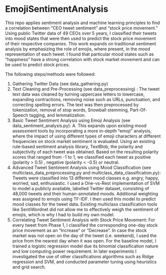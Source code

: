 # EmojiSentimentAnalysis

This repo applies sentiment analysis and machine learning principles to find a correlation
between “CEO tweet sentiment” and “stock price movement.” Using public Twitter data of 49
CEOs over 5 years, I classified their tweets into mood states that were then used to predict the
stock price movement of their respective companies. This work expands on traditional sentiment
analysis by emphasizing the role of emojis, where present, in the mood representation of each
tweet. I found that particular mood states such as “happiness” have a strong correlation with
stock market movement and can be used to predict stock prices.

The following steps/methods were followed: 
1. Gathering Twitter Data (see data_gathering.py)
2. Text Cleaning and Pre-Processing (see data_preprocessing) : The tweet text data was cleaned by turning uppercase letters to lowercase, expanding contractions, removing noise such as URLs, punctuation, and correcting spelling errors. The text was then preprocessed by tokenization, removal of stop words, Snowball stemming, Part-Of-Speech tagging, and lemmatization.
3. Basic Tweet Sentiment Analysis using Emoji Analysis (see data_sentiment_analysis.py): A. This expands upon existing mood assessment tools by incorporating a more in-depth “emoji” analysis, where the impact of using different types of emoji characters at different frequencies on stock market sentiment is evaluated. Using an existing rule-based sentiment analysis library, TextBlob, the polarity and subjectivity of each tweet was obtained. Based on the resulting polarity scores that ranged from -1 to 1, we classified each tweet as positive (polarity > 0.5) , negative (polarity < -0.5) or neutral.
4. Advanced Tweet Sentiment Analysis using Mood Classification (see multiclass_data_preprocessing.py and multiclass_data_classification.py): Tweets were classified into 13 different mood classes e.g. angry, happy, worried, sad, enthusiastic. I used a One-vs-Rest implementation of SVM to model a publicly available, labelled Twitter dataset, consisting of 48,000 tweets and their human-annotated moods. Additional weighting was assigned to emojis using TF-IDF. I then used this model to predict mood classes for the tweet data. Existing multiclass classification tools like SentiWordnet did not allow me to effectively weigh the sentiment of emojis, which is why I had to build my own model.
5. Correlating Tweet Sentiment Analysis with Stock Price Movement: For every tweet from Phase 1, I classified the corresponding one-day stock price movement as an “Increase” or “Decrease”. In case the stock market was not open on the day of the tweet (i.e. weekend), I used the price from the nearest day when it was open. For the baseline model, I trained a logistic regression model due its binomial classification nature and low computing power requirement. In later experiments I investigated the use of other classifications
algorithms such as Ridge regression and SVM, and conducted parameter tuning using heuristics and grid search.

